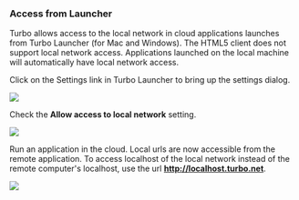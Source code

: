 ### Access from Launcher

Turbo allows access to the local network in cloud applications launches from Turbo Launcher (for Mac and Windows). The HTML5 client does not support local network access. Applications launched on the local machine will automatically have local network access.

Click on the Settings link in Turbo Launcher to bring up the settings dialog.

![](/docs/getting_started/accessing_network/launcher-settings.png)

Check the **Allow access to local network** setting.

![](/docs/getting_started/accessing_network/launcher-settings-network.png)

Run an application in the cloud. Local urls are now accessible from the remote application. To access localhost of the local network instead of the remote computer's localhost, use the url **http://localhost.turbo.net**.

![](/docs/getting_started/accessing_network/local-network-access.png)